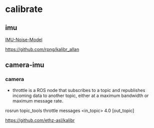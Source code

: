 # calibrate

## imu

[IMU-Noise-Model](https://github.com/ethz-asl/kalibr/wiki/IMU-Noise-Model)

https://github.com/rpng/kalibr_allan

## camera-imu

### camera 

* throttle is a ROS node that subscribes to a topic and republishes incoming data to another topic, either at a maximum bandwidth or maximum message rate.

rosrun topic_tools throttle messages <in_topic> 4.0 [out_topic]


https://github.com/ethz-asl/kalibr
